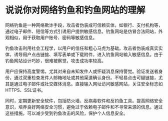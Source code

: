 # 说说你对网络钓鱼和钓鱼网站的理解

网络钓鱼是一种网络欺诈手段，攻击者伪装成可信赖实体，如银行、支付机构等，通过电子邮件、短信等方式引诱用户提供敏感信息。钓鱼网站是仿冒合法网站，外观相似，用于获取用户账号、密码等敏感信息。

钓鱼攻击利用社会工程学，以用户的信任和粗心马虎为基础。攻击者伪装成真实实体，诱导用户点击链接、填写表单或下载附件，进入钓鱼网站输入敏感信息。由于钓鱼网站设计巧妙，很难被察觉，攻击成功率较高。

用户应保持高度警惕，尤其对来自未知发件人或怀疑消息保持警觉。验证发送者身份，通过双重检查发件人邮箱地址或其他渠道确认身份。不轻易点击可疑链接，尤其是通过电子邮件或社交媒体消息。直接输入网址访问敏感网站，关注安全标志如HTTPS、SSL证书。

同时，定期更新安全软件，包括防火墙、反病毒软件和反钓鱼工具。提高网络安全意识，培养良好网络安全习惯，避免过于依赖电子邮件和不寻常来源的信息。通过这些措施，可以减少受到钓鱼攻击的风险，保护个人信息安全。

